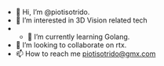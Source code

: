 - 👋 Hi, I’m @piotisotrido.
- 👀 I’m interested in 3D Vision related tech
- - 🌱 I’m currently learning Golang.
- 💞️ I’m looking to collaborate on rtx.
- 📫 How to reach me piotisotrido@gmx.com

<!---
piotisotrido/piotisotrido is a ✨ special ✨ repository because its `README.md` (this file) appears on your GitHub profile.
You can click the Preview link to take a look at your changes.
--->
